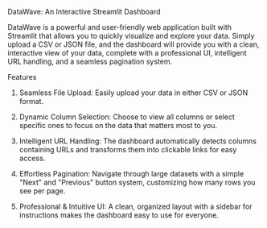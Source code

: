 DataWave: An Interactive Streamlit Dashboard

DataWave is a powerful and user-friendly web application built with Streamlit that allows you to quickly visualize and explore your data. Simply upload a CSV or JSON file, and the dashboard will provide you with a clean, interactive view of your data, complete with a professional UI, intelligent URL handling, and a seamless pagination system.

Features

  1. Seamless File Upload: Easily upload your data in either CSV or JSON format.

  2. Dynamic Column Selection: Choose to view all columns or select specific ones to focus on the data that matters most to you.

  3. Intelligent URL Handling: The dashboard automatically detects columns containing URLs and transforms them into clickable links for easy access.

  4. Effortless Pagination: Navigate through large datasets with a simple "Next" and "Previous" button system, customizing how many rows you see per page.

  5. Professional & Intuitive UI: A clean, organized layout with a sidebar for instructions makes the dashboard easy to use for everyone.
     
